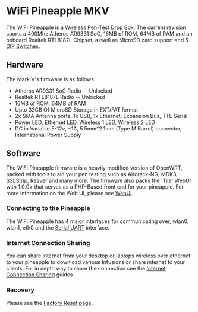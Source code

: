 # WiFi Pineapple MKV

The WiFi Pineapple is a Wireless Pen-Test Drop Box, The current revision sports a 400Mhz Atheros AR9331 SoC, 16MB of ROM, 64MB of RAM and an onboard Realtek RTL8187L Chipset, aswell as MicroSD card support and 5 [DIP Switches](dip_switches.md).


## Hardware

The Mark V's firmware is as follows:

- Atheros AR9331 SoC Radio -- Unlocked
- Realtek RTL8187L Radio -- Unlocked
- 16MB of ROM, 64MB of RAM
- Upto 32GB Of MicroSD Storage in EXT/FAT format
- 2x SMA Antenna ports, 1x USB, 1x Ethernet, Expansion Bus, TTL Serial
- Power LED, Ethernet LED, Wireless 1 LED, Wireless 2 LED
- DC in Variable 5-12v, ~1A, 5.5mm*2.1mm (Type M Barrel) connector, International Power Supply

## Software

The WiFi Pineapple firmware is a heavily modified version of OpenWRT, packed with tools to aid your pen testing such as Aircrack-NG, MDK3, SSLStrip, Reaver and many more. The firmware also packs the 'Tile' WebUI with 1.0.0+ that serves as a PHP-Based front end for your pineapple. For more information on the Web UI, please see [WebUI](webui.md).


### Connecting to the Pineapple

The WiFi Pineapple has 4 major interfaces for communicating over, wlan0, wlan1, eth0 and the [Serial UART](serial_uart.md) interface.


### Internet Connection Sharing

You can share internet from your desktop or laptops wireless over ethernet to your pineapple to download various Infusions or share internet to your clients. For in depth way to share the connection see the [Internet Connection Sharing](ics.md) guides

### Recovery

Please see the [Factory Reset page](reset.md).